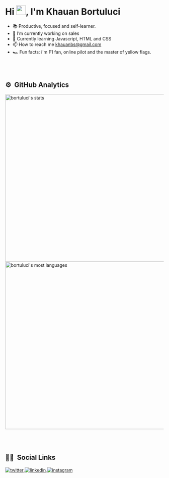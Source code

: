 <h1 align="left">Hi <img src="https://raw.githubusercontent.com/kaueMarques/kaueMarques/master/hi.gif" width="30px">, I'm Khauan Bortuluci</h1>
<!-- <p align="left"> <img src="https://komarev.com/ghpvc/?username=bortuluci&color=yellow" alt="Profile views" /> </p> -->

- 📚 Productive, focused and self-learner.
- 💼 I’m currently working on sales
- 🌱 Currently learning Javascript, HTML and CSS
- 📫 How to reach me khauanbs@gmail.com
- 🏎 Fun facts: i'm F1 fan, online pilot and the master of yellow flags.
<!--
<br><br>

## 🛠 &nbsp;Tech Stack

![JavaScript](https://img.shields.io/badge/-JavaScript-05122A?style=flat&logo=javascript)&nbsp;
![Node.js](https://img.shields.io/badge/-Node.js-05122A?style=flat&logo=node.js)&nbsp;
![HTML](https://img.shields.io/badge/-HTML-05122A?style=flat&logo=HTML5)&nbsp;
![CSS](https://img.shields.io/badge/-CSS-05122A?style=flat&logo=CSS3&logoColor=1572B6)&nbsp;
![React](https://img.shields.io/badge/-React-05122A?style=flat&logo=react)&nbsp;
![Git](https://img.shields.io/badge/-Git-05122A?style=flat&logo=git)&nbsp;
![GitHub](https://img.shields.io/badge/-GitHub-05122A?style=flat&logo=github)&nbsp;
![Markdown](https://img.shields.io/badge/-Markdown-05122A?style=flat&logo=markdown)&nbsp;
![Visual Studio Code](https://img.shields.io/badge/-Visual%20Studio%20Code-05122A?style=flat&logo=visual-studio-code&logoColor=007ACC)&nbsp;
![PostgreSQL](https://img.shields.io/badge/-PostgreSQL-05122A?style=flat&logo=postgresql)&nbsp;
![SQLite](https://img.shields.io/badge/-SQLite-05122A?style=flat&logo=sqlite)&nbsp;
-->
<br><br>

## ⚙️ &nbsp;GitHub Analytics

<p align="left">
<img width="530em" src="https://github-readme-stats.vercel.app/api?username=bortuluci&show_icons=true&theme=vision-friendly-dark" alt="bortuluci's stats"/>
<img width="530em" src="https://github-readme-stats.vercel.app/api/top-langs/?username=bortuluci&layout=compact&theme=vision-friendly-dark" alt="bortuluci's most languages"/>
</p>

<br><br>

## 👨🏽 &nbsp;Social Links

<!-- <p align="left" style="background:yellow">
<a href="https://codepen.io/bortuluci" target="_blank">
  <img align="center" src="https://img.shields.io/badge/-bortuluci-05122A?style=flat&logo=codepen" alt="codepen"/>
</a> -->
<a href="https://twitter.com/bortulucii" target="_blank">
  <img align="center" src="https://img.shields.io/badge/-bortulucii-05122A?style=flat&logo=twitter" alt="twitter"/>  
</a>
<a href="https://www.linkedin.com/in/khauan-bortuluci-759614196/" target="_blank">
  <img align="center" src="https://img.shields.io/badge/-khauan bortuluci-05122A?style=flat&logo=linkedin" alt="linkedin"/>
</a>
<a href="https://instagram.com/bortuluci" target="_blank">
 <img align="center" src="https://img.shields.io/badge/-bortuluci-05122A?style=flat&logo=instagram" alt="instagram"/>
</a>
<!-- <a href="https://youtube.com/bortuluci" target="_blank">
 <img align="center" src="https://img.shields.io/badge/-bortuluci-05122A?style=flat&logo=youtube" alt="youtube"/>
</a> -->
</p>

<!-- <img width="500em" src="https://github-readme-twitter-gazf.vercel.app/api?id=bortulucii&layout=wide&show_reply=off&show_retweet=off" /> -->


<!--
**maykbrito/maykbrito** is a ✨ _special_ ✨ repository because its `README.md` (this file) appears on your GitHub profile.

Here are some ideas to get you started:

- 🔭 I’m currently working on ...
- 🌱 I’m currently learning ...
- 👯 I’m looking to collaborate on ...
- 🤔 I’m looking for help with ...
- 💬 Ask me about ...
- 📫 How to reach me: ...
- 😄 Pronouns: ...
- ⚡ Fun fact: ...
-------------------------------------------
- 📚 Productive, focused and self-learner.
- 💼 I’m currently working on sales
- 🌱 Currently learning Javascript, HTML and CSS
- 📫 How to reach me khauanbs@gmail.com
- 🏎 Fun facts: i'm F1 fan, online pilot and the master of yellow flags. 
-->
